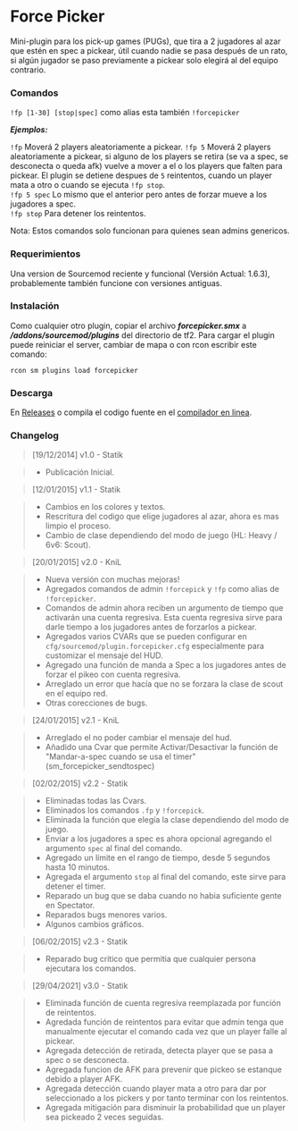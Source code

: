 # Force Picker
Mini-plugin para los pick-up games (PUGs), que tira a 2 jugadores al azar que estén en spec a pickear, útil cuando nadie se pasa después de un rato, si algún jugador se paso previamente a pickear solo elegirá al del equipo contrario.

### Comandos
`!fp [1-30] [stop|spec]` como alias esta también `!forcepicker`

_**Ejemplos:**_

`!fp` Moverá 2 players aleatoriamente a pickear.
`!fp 5` Moverá 2 players aleatoriamente a pickear, si alguno de los players se retira (se va a spec, se desconecta o queda afk) vuelve a mover a el o los players que falten para pickear. El plugin se detiene despues de `5` reintentos, cuando un player mata a otro o cuando se ejecuta `!fp stop`.  
`!fp 5 spec` Lo mismo que el anterior pero antes de forzar mueve a los jugadores a spec.  
`!fp stop` Para detener los reintentos.

Nota: Estos comandos solo funcionan para quienes sean admins genericos.

### Requerimientos
Una version de Sourcemod reciente y funcional (Versión Actual: 1.6.3), probablemente también funcione con versiones antiguas.

### Instalación
Como cualquier otro plugin, copiar el archivo _**forcepicker.smx**_ a _**/addons/sourcemod/plugins**_ del directorio de tf2.
Para cargar el plugin puede reiniciar el server, cambiar de mapa o con rcon escribir este comando:

`rcon sm plugins load forcepicker`
 
### Descarga
En [Releases](https://github.com/polvora/ForcePicker/releases/) o compila el codigo fuente en el [compilador en linea](http://www.sourcemod.net/compiler.php).

### Changelog
> [19/12/2014] v1.0 - Statik

> * Publicación Inicial.

> [12/01/2015] v1.1 - Statik

> * Cambios en los colores y textos.
> * Rescritura del codigo que elige jugadores al azar, ahora es mas limpio el proceso.
> * Cambio de clase dependiendo del modo de juego (HL: Heavy / 6v6: Scout).

> [20/01/2015] v2.0 - KniL

> * Nueva versión con muchas mejoras!
> * Agregados comandos de admin `!forcepick` y `!fp` como alias de `!forcepicker`.
> * Comandos de admin ahora reciben un argumento de tiempo que activarán una cuenta regresiva. Esta cuenta regresiva sirve para darle tiempo a los jugadores antes de forzarlos a pickear.
> * Agregados varios CVARs que se pueden configurar en `cfg/sourcemod/plugin.forcepicker.cfg` especialmente para customizar el mensaje del HUD.
> * Agregado una función de manda a Spec a los jugadores antes de forzar el pikeo con cuenta regresiva.
> * Arreglado un error que hacía que no se forzara la clase de scout en el equipo red.
> * Otras corecciones de bugs.

> [24/01/2015] v2.1 - KniL

> * Arreglado el no poder cambiar el mensaje del hud.  
> * Añadido una Cvar que permite Activar/Desactivar la función de "Mandar-a-spec cuando se usa el timer" (sm_forcepicker_sendtospec)

> [02/02/2015] v2.2 - Statik

> * Eliminadas todas las Cvars.
> * Eliminados los comandos `.fp` y `!forcepick`.
> * Eliminada la función que elegía la clase dependiendo del modo de juego.
> * Enviar a los jugadores a spec es ahora opcional agregando el argumento `spec` al final del comando.
> * Agregado un límite en el rango de tiempo, desde 5 segundos hasta 10 minutos.
> * Agregada el argumento `stop` al final del comando, este sirve para detener el timer.
> * Reparado un bug que se daba cuando no habia suficiente gente en Spectator.
> * Reparados bugs menores varios.
> * Algunos cambios gráficos.

> [06/02/2015] v2.3 - Statik

> * Reparado bug critico que permitia que cualquier persona ejecutara los comandos.

> [29/04/2021] v3.0 - Statik

> * Eliminada función de cuenta regresiva reemplazada por función de reintentos.
> * Agredada función de reintentos para evitar que admin tenga que manualmente ejecutar el comando cada vez que un player falle al pickear.
> * Agregada detección de retirada, detecta player que se pasa a spec o se desconecta.
> * Agregada funcion de AFK para prevenir que pickeo se estanque debido a player AFK.
> * Agregada detección cuando player mata a otro para dar por seleccionado a los pickers y por tanto terminar con los reintentos.
> * Agregada mitigación para disminuir la probabilidad que un player sea pickeado 2 veces seguidas.
